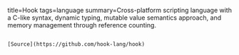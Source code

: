 title=Hook
tags=language
summary=Cross-platform scripting language with a C-like syntax, dynamic typing, mutable value semantics approach, and memory management through reference counting.
~~~~~~

[Source](https://github.com/hook-lang/hook)

